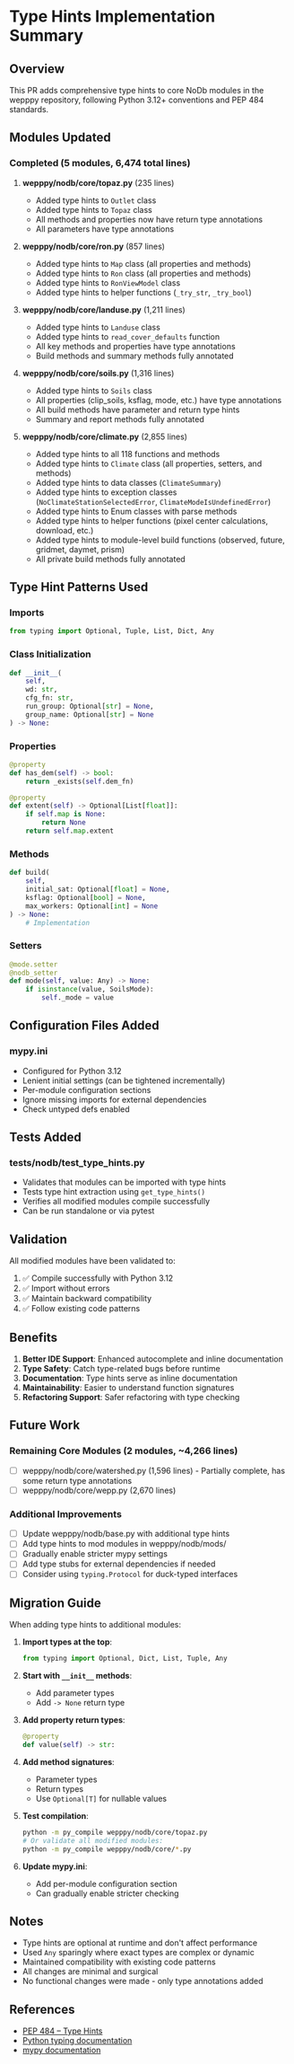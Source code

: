 # Type Hints Implementation Summary

## Overview
This PR adds comprehensive type hints to core NoDb modules in the wepppy repository, following Python 3.12+ conventions and PEP 484 standards.

## Modules Updated

### Completed (5 modules, 6,474 total lines)

1. **wepppy/nodb/core/topaz.py** (235 lines)
   - Added type hints to `Outlet` class
   - Added type hints to `Topaz` class
   - All methods and properties now have return type annotations
   - All parameters have type annotations

2. **wepppy/nodb/core/ron.py** (857 lines)
   - Added type hints to `Map` class (all properties and methods)
   - Added type hints to `Ron` class (all properties and methods)
   - Added type hints to `RonViewModel` class
   - Added type hints to helper functions (`_try_str`, `_try_bool`)

3. **wepppy/nodb/core/landuse.py** (1,211 lines)
   - Added type hints to `Landuse` class
   - Added type hints to `read_cover_defaults` function
   - All key methods and properties have type annotations
   - Build methods and summary methods fully annotated

4. **wepppy/nodb/core/soils.py** (1,316 lines)
   - Added type hints to `Soils` class
   - All properties (clip_soils, ksflag, mode, etc.) have type annotations
   - All build methods have parameter and return type hints
   - Summary and report methods fully annotated

5. **wepppy/nodb/core/climate.py** (2,855 lines)
   - Added type hints to all 118 functions and methods
   - Added type hints to `Climate` class (all properties, setters, and methods)
   - Added type hints to data classes (`ClimateSummary`)
   - Added type hints to exception classes (`NoClimateStationSelectedError`, `ClimateModeIsUndefinedError`)
   - Added type hints to Enum classes with parse methods
   - Added type hints to helper functions (pixel center calculations, download, etc.)
   - Added type hints to module-level build functions (observed, future, gridmet, daymet, prism)
   - All private build methods fully annotated

## Type Hint Patterns Used

### Imports
```python
from typing import Optional, Tuple, List, Dict, Any
```

### Class Initialization
```python
def __init__(
    self, 
    wd: str, 
    cfg_fn: str, 
    run_group: Optional[str] = None, 
    group_name: Optional[str] = None
) -> None:
```

### Properties
```python
@property
def has_dem(self) -> bool:
    return _exists(self.dem_fn)

@property
def extent(self) -> Optional[List[float]]:
    if self.map is None:
        return None
    return self.map.extent
```

### Methods
```python
def build(
    self, 
    initial_sat: Optional[float] = None, 
    ksflag: Optional[bool] = None, 
    max_workers: Optional[int] = None
) -> None:
    # Implementation
```

### Setters
```python
@mode.setter
@nodb_setter
def mode(self, value: Any) -> None:
    if isinstance(value, SoilsMode):
        self._mode = value
```

## Configuration Files Added

### mypy.ini
- Configured for Python 3.12
- Lenient initial settings (can be tightened incrementally)
- Per-module configuration sections
- Ignore missing imports for external dependencies
- Check untyped defs enabled

## Tests Added

### tests/nodb/test_type_hints.py
- Validates that modules can be imported with type hints
- Tests type hint extraction using `get_type_hints()`
- Verifies all modified modules compile successfully
- Can be run standalone or via pytest

## Validation

All modified modules have been validated to:
1. ✅ Compile successfully with Python 3.12
2. ✅ Import without errors
3. ✅ Maintain backward compatibility
4. ✅ Follow existing code patterns

## Benefits

1. **Better IDE Support**: Enhanced autocomplete and inline documentation
2. **Type Safety**: Catch type-related bugs before runtime
3. **Documentation**: Type hints serve as inline documentation
4. **Maintainability**: Easier to understand function signatures
5. **Refactoring Support**: Safer refactoring with type checking

## Future Work

### Remaining Core Modules (2 modules, ~4,266 lines)
- [ ] wepppy/nodb/core/watershed.py (1,596 lines) - Partially complete, has some return type annotations
- [ ] wepppy/nodb/core/wepp.py (2,670 lines)

### Additional Improvements
- [ ] Update wepppy/nodb/base.py with additional type hints
- [ ] Add type hints to mod modules in wepppy/nodb/mods/
- [ ] Gradually enable stricter mypy settings
- [ ] Add type stubs for external dependencies if needed
- [ ] Consider using `typing.Protocol` for duck-typed interfaces

## Migration Guide

When adding type hints to additional modules:

1. **Import types at the top**:
   ```python
   from typing import Optional, Dict, List, Tuple, Any
   ```

2. **Start with `__init__` methods**:
   - Add parameter types
   - Add `-> None` return type

3. **Add property return types**:
   ```python
   @property
   def value(self) -> str:
   ```

4. **Add method signatures**:
   - Parameter types
   - Return types
   - Use `Optional[T]` for nullable values

5. **Test compilation**:
   ```bash
   python -m py_compile wepppy/nodb/core/topaz.py
   # Or validate all modified modules:
   python -m py_compile wepppy/nodb/core/*.py
   ```

6. **Update mypy.ini**:
   - Add per-module configuration section
   - Can gradually enable stricter checking

## Notes

- Type hints are optional at runtime and don't affect performance
- Used `Any` sparingly where exact types are complex or dynamic
- Maintained compatibility with existing code patterns
- All changes are minimal and surgical
- No functional changes were made - only type annotations added

## References

- [PEP 484 – Type Hints](https://peps.python.org/pep-0484/)
- [Python typing documentation](https://docs.python.org/3/library/typing.html)
- [mypy documentation](https://mypy.readthedocs.io/)
